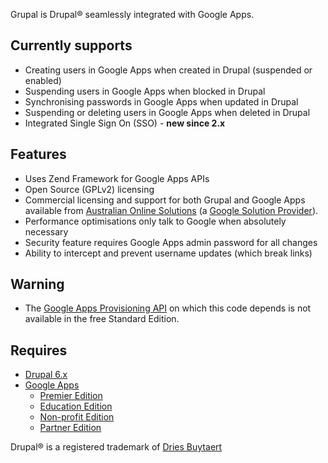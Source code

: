 Grupal is Drupal® seamlessly integrated with Google Apps.

## Currently supports ##
  * Creating users in Google Apps when created in Drupal (suspended or enabled)
  * Suspending users in Google Apps when blocked in Drupal
  * Synchronising passwords in Google Apps when updated in Drupal
  * Suspending or deleting users in Google Apps when deleted in Drupal
  * Integrated Single Sign On (SSO) - **new since 2.x**

## Features ##
  * Uses Zend Framework for Google Apps APIs
  * Open Source (GPLv2) licensing
  * Commercial licensing and support for both Grupal and Google Apps available from [Australian Online Solutions](http://www.aos.net.au/) (a [Google Solution Provider](http://www.google.com/enterprise/marketplace/viewVendorListings?vendorId=145)).
  * Performance optimisations only talk to Google when absolutely necessary
  * Security feature requires Google Apps admin password for all changes
  * Ability to intercept and prevent username updates (which break links)

## Warning ##
  * The [Google Apps Provisioning API](http://code.google.com/apis/apps/gdata_provisioning_api_v2.0_reference.html) on which this code depends is not available in the free Standard Edition.

## Requires ##
  * [Drupal 6.x](http://www.drupal.org/)
  * [Google Apps](http://www.google.com/a/)
    * [Premier Edition](http://www.google.com/apps/intl/en/business/editions.html)
    * [Education Edition](http://www.google.com/a/edu/)
    * [Non-profit Edition](http://www.google.com/a/help/intl/en/npo/index.html)
    * [Partner Edition](http://www.google.com/a/help/intl/en/partners/index.html)

Drupal® is a registered trademark of [Dries Buytaert](http://buytaert.net/)